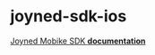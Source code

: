 # joyned-sdk-ios

[Joyned Mobike SDK **documentation**](https://gamitee-dev.github.io/ios-sdk-storage/documentation/joynedmobilesdk/)
